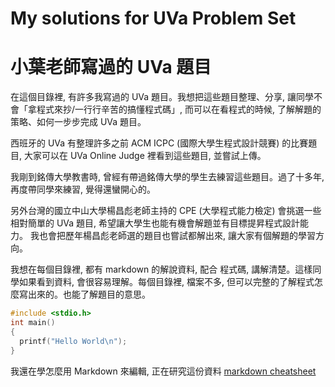 # My solutions for UVa Problem Set

小葉老師寫過的 UVa 題目
=====================

在這個目錄裡, 有許多我寫過的 UVa 題目。我想把這些題目整理、分享, 讓同學不會「拿程式來抄/一行行辛苦的搞懂程式碼」, 而可以在看程式的時候, 了解解題的策略、如何一步步完成 UVa 題目。

西班牙的 UVa 有整理許多之前 ACM ICPC (國際大學生程式設計競賽) 的比賽題目, 大家可以在 UVa Online Judge 裡看到這些題目, 並嘗試上傳。

我剛到銘傳大學教書時, 曾經有帶過銘傳大學的學生去練習這些題目。過了十多年, 再度帶同學來練習, 覺得還蠻開心的。

另外台灣的國立中山大學楊昌彪老師主持的 CPE (大學程式能力檢定) 會挑選一些相對簡單的 UVa 題目, 希望讓大學生也能有機會解題並有目標提昇程式設計能力。 我也會把歷年楊昌彪老師選的題目也嘗試都解出來, 讓大家有個解題的學習方向。

我想在每個目錄裡, 都有 markdown 的解說資料, 配合 程式碼, 講解清楚。這樣同學如果看到資料, 會很容易理解。每個目錄裡, 檔案不多, 但可以完整的了解程式怎麼寫出來的。也能了解題目的意思。

```C++
#include <stdio.h>
int main()
{
  printf("Hello World\n");
}
```

我還在學怎麼用 Markdown 來編輯, 正在研究這份資料 [markdown cheatsheet](https://gist.github.com/billy3321/1001749662c370887c63bb30f26c9e6e) 
